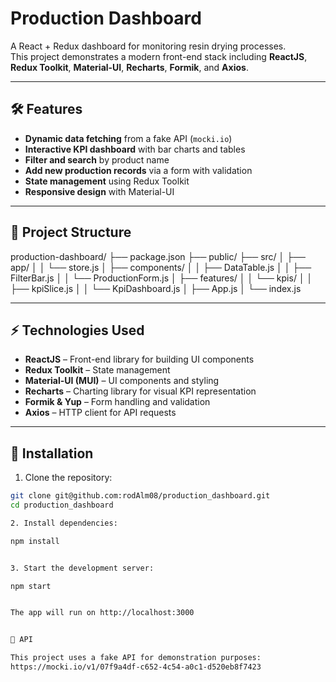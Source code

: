 # Production Dashboard

A React + Redux dashboard for monitoring resin drying processes.  
This project demonstrates a modern front-end stack including **ReactJS**, **Redux Toolkit**, **Material-UI**, **Recharts**, **Formik**, and **Axios**.

---

## 🛠 Features

- **Dynamic data fetching** from a fake API (`mocki.io`)  
- **Interactive KPI dashboard** with bar charts and tables  
- **Filter and search** by product name  
- **Add new production records** via a form with validation  
- **State management** using Redux Toolkit  
- **Responsive design** with Material-UI  

---

## 📂 Project Structure

production-dashboard/
├── package.json
├── public/
├── src/
│ ├── app/
│ │ └── store.js
│ ├── components/
│ │ ├── DataTable.js
│ │ ├── FilterBar.js
│ │ └── ProductionForm.js
│ ├── features/
│ │ └── kpis/
│ │ ├── kpiSlice.js
│ │ └── KpiDashboard.js
│ ├── App.js
│ └── index.js


---

## ⚡ Technologies Used

- **ReactJS** – Front-end library for building UI components  
- **Redux Toolkit** – State management  
- **Material-UI (MUI)** – UI components and styling  
- **Recharts** – Charting library for visual KPI representation  
- **Formik & Yup** – Form handling and validation  
- **Axios** – HTTP client for API requests  

---

## 🚀 Installation

1. Clone the repository:

```bash
git clone git@github.com:rodAlm08/production_dashboard.git
cd production_dashboard

2. Install dependencies:

npm install


3. Start the development server:

npm start


The app will run on http://localhost:3000


🔗 API

This project uses a fake API for demonstration purposes:
https://mocki.io/v1/07f9a4df-c652-4c54-a0c1-d520eb8f7423